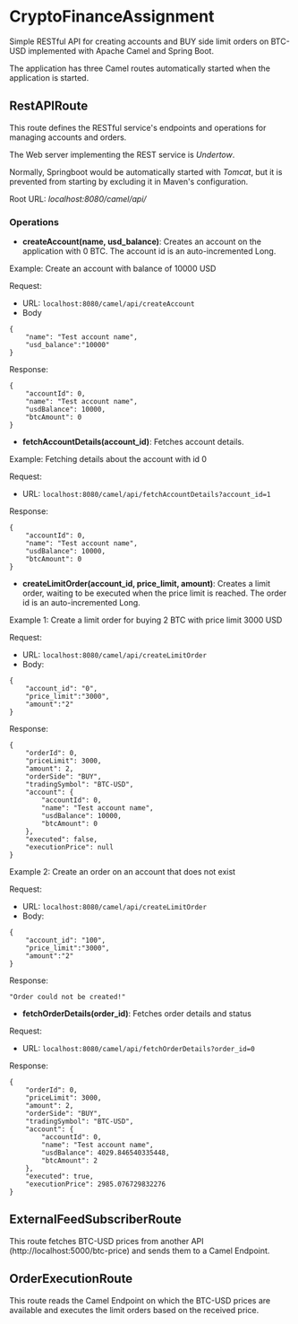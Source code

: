 # CryptoFinanceAssignment

Simple RESTful API for creating accounts and BUY side limit orders on BTC-USD implemented with Apache Camel and Spring Boot. 

The application has three Camel routes automatically started when the application is started. 

## RestAPIRoute

This route defines the RESTful service's endpoints and operations for managing accounts and orders. 

The Web server implementing the REST service is *Undertow*.

Normally, Springboot would be automatically started with *Tomcat*, but it is prevented from starting by excluding it in Maven's configuration.

Root URL: *localhost:8080/camel/api/*

### Operations
* **createAccount(name, usd_balance)**: Creates an account on the application with 0 BTC. The account id is an auto-incremented Long. 

Example: Create an account with balance of 10000 USD

Request:
* URL: `localhost:8080/camel/api/createAccount`
* Body
```
{
    "name": "Test account name", 
    "usd_balance":"10000"
}
```

Response:
```
{
    "accountId": 0,
    "name": "Test account name",
    "usdBalance": 10000,
    "btcAmount": 0
}
```

* **fetchAccountDetails(account_id)**: Fetches account details. 

Example: Fetching details about the account with id 0

Request:
* URL: `localhost:8080/camel/api/fetchAccountDetails?account_id=1`

Response:
```
{
    "accountId": 0,
    "name": "Test account name",
    "usdBalance": 10000,
    "btcAmount": 0
}
```

* **createLimitOrder(account_id, price_limit, amount)**: Creates a limit order, waiting to be executed when the price limit is reached. The order id is an auto-incremented Long.

Example 1: Create a limit order for buying 2 BTC with price limit 3000 USD

Request: 
* URL: `localhost:8080/camel/api/createLimitOrder`
* Body:

```
{
    "account_id": "0",
    "price_limit":"3000",
    "amount":"2"
}
```

Response:
```
{
    "orderId": 0,
    "priceLimit": 3000,
    "amount": 2,
    "orderSide": "BUY",
    "tradingSymbol": "BTC-USD",
    "account": {
        "accountId": 0,
        "name": "Test account name",
        "usdBalance": 10000,
        "btcAmount": 0
    },
    "executed": false,
    "executionPrice": null
}
```

Example 2: Create an order on an account that does not exist

Request:
* URL: `localhost:8080/camel/api/createLimitOrder`
* Body:
```
{
    "account_id": "100",
    "price_limit":"3000",
    "amount":"2"
}
```

Response:
```
"Order could not be created!"
```

* **fetchOrderDetails(order_id)**: Fetches order details and status

Request:
* URL: `localhost:8080/camel/api/fetchOrderDetails?order_id=0`

Response:
```
{
    "orderId": 0,
    "priceLimit": 3000,
    "amount": 2,
    "orderSide": "BUY",
    "tradingSymbol": "BTC-USD",
    "account": {
        "accountId": 0,
        "name": "Test account name",
        "usdBalance": 4029.846540335448,
        "btcAmount": 2
    },
    "executed": true,
    "executionPrice": 2985.076729832276
}
```

## ExternalFeedSubscriberRoute

This route fetches BTC-USD prices from another API (http://localhost:5000/btc-price) and sends them to a Camel Endpoint. 

## OrderExecutionRoute

This route reads the Camel Endpoint on which the BTC-USD prices are available and executes the limit orders based on the received price. 
